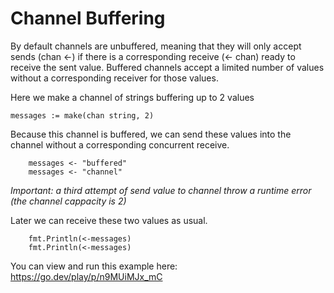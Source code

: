 # Channel Buffering

By default channels are unbuffered, meaning that they will only accept
sends (chan <-) if there is a corresponding receive (<- chan) ready
to receive the sent value.
Buffered channels accept a limited number of values without a corresponding
receiver for those values.

Here we make a channel of strings buffering up to 2 values
```golang
messages := make(chan string, 2)
```

Because this channel is buffered, we can send these values into the channel without a corresponding concurrent receive.
```golang
	messages <- "buffered"
	messages <- "channel"
```
*Important: a third attempt  of send value to channel throw a runtime error (the channel cappacity is 2)*


Later we can receive these two values as usual.
```golang
	fmt.Println(<-messages)
	fmt.Println(<-messages)
```

You can view and run this example here:
https://go.dev/play/p/n9MUiMJx_mC